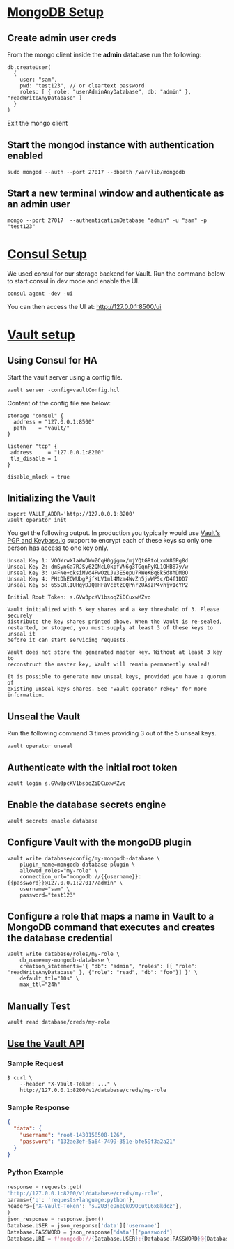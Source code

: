 # [MongoDB Setup](https://docs.mongodb.com/manual/tutorial/enable-authentication/)

## Create admin user creds
From the mongo client inside the __admin__ database run the following:
```shell
db.createUser(
  {
    user: "sam",
    pwd: "test123", // or cleartext password
    roles: [ { role: "userAdminAnyDatabase", db: "admin" }, "readWriteAnyDatabase" ]
  }
)
```
Exit the mongo client
## Start the mongod instance with authentication enabled
```shell
sudo mongod --auth --port 27017 --dbpath /var/lib/mongodb
```

## Start a new terminal window and authenticate as an admin user
```shell
mongo --port 27017  --authenticationDatabase "admin" -u "sam" -p "test123"
```

# [Consul Setup](https://learn.hashicorp.com/consul/getting-started/agent)

We used consul for our storage backend for Vault. Run the command below to start consul in dev mode and enable the UI.
```shell
consul agent -dev -ui
```

You can then access the UI at:
http://127.0.0.1:8500/ui

# [Vault setup](https://www.vaultproject.io/docs/secrets/databases/mongodb.html)

## Using Consul for HA
Start the vault server using a config file. 
```shell
vault server -config=vaultConfig.hcl
```
Content of the config file are below:
```shell
storage "consul" {
  address = "127.0.0.1:8500"
  path    = "vault/"
}

listener "tcp" {
 address     = "127.0.0.1:8200"
 tls_disable = 1
}

disable_mlock = true
```
## Initializing the Vault

```shell
export VAULT_ADDR='http://127.0.0.1:8200'
vault operator init
```
You get the following output. In production you typically would use [Vault's PGP and Keybase.io](https://www.vaultproject.io/docs/concepts/pgp-gpg-keybase.html) support to encrypt each of these keys so only one person has access to one key only.
```
Unseal Key 1: VOOYrwXlaWwDWuZCqH0gjgmx/mjYQtGRtoLxmX86Pg8d
Unseal Key 2: dmSynGa7RJSy62QNcL0kpfVN6g3TGqnFyKL1OHB87y/w
Unseal Key 3: u4FNe+qksiMVd4PwOzLJV3ESepu7RWeKBq8k5d8hDM0O
Unseal Key 4: PHtDhEQWUbgPjfKLV1ml4Mzm4WvZn5jwWP5c/D4f1DD7
Unseal Key 5: 6S5CRlIUHgyDJQaHFaVcbtzOQPnr2UAszP4vhjv1cYP2

Initial Root Token: s.GVw3pcKV1bsoqZiDCuxwMZvo

Vault initialized with 5 key shares and a key threshold of 3. Please securely
distribute the key shares printed above. When the Vault is re-sealed,
restarted, or stopped, you must supply at least 3 of these keys to unseal it
before it can start servicing requests.

Vault does not store the generated master key. Without at least 3 key to
reconstruct the master key, Vault will remain permanently sealed!

It is possible to generate new unseal keys, provided you have a quorum of
existing unseal keys shares. See "vault operator rekey" for more information.
```

## Unseal the Vault
Run the following command 3 times providing 3 out of the 5 unseal keys.
```shell
vault operator unseal
```

## Authenticate with the initial root token
```shell
vault login s.GVw3pcKV1bsoqZiDCuxwMZvo
```

## Enable the database secrets engine
```shell
vault secrets enable database
```

## Configure Vault with the mongoDB plugin
```shell
vault write database/config/my-mongodb-database \
    plugin_name=mongodb-database-plugin \
    allowed_roles="my-role" \
    connection_url="mongodb://{{username}}:{{password}}@127.0.0.1:27017/admin" \
    username="sam" \
    password="test123"
```

## Configure a role that maps a name in Vault to a MongoDB command that executes and creates the database credential
```shell
vault write database/roles/my-role \
    db_name=my-mongodb-database \
    creation_statements='{ "db": "admin", "roles": [{ "role": "readWriteAnyDatabase" }, {"role": "read", "db": "foo"}] }' \
    default_ttl="10s" \
    max_ttl="24h"
```

## Manually Test
```shell
vault read database/creds/my-role
```

## [Use the Vault API](https://www.vaultproject.io/api/secret/databases/index.html#generate-credentials)
### Sample Request
```shell
$ curl \
    --header "X-Vault-Token: ..." \
    http://127.0.0.1:8200/v1/database/creds/my-role
```

### Sample Response
```json
{
  "data": {
    "username": "root-1430158508-126",
    "password": "132ae3ef-5a64-7499-351e-bfe59f3a2a21"
  }
}
```

### Python Example
```python
response = requests.get(
'http://127.0.0.1:8200/v1/database/creds/my-role',
params={'q': 'requests+language:python'},
headers={'X-Vault-Token': 's.2U3je9neQkO9OEutL6x8kdcz'},
)
json_response = response.json()
Database.USER = json_response['data']['username']
Database.PASSWORD = json_response['data']['password']
Database.URI = f'mongodb://{Database.USER}:{Database.PASSWORD}@{Database.SERVER}:{Database.PORT}'
```